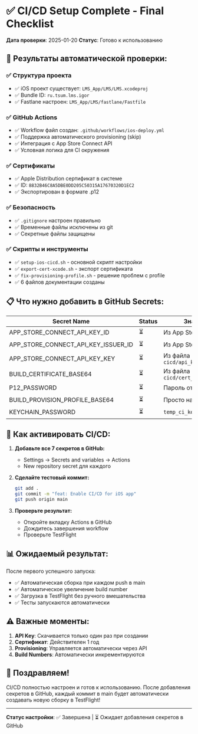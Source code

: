 # ✅ CI/CD Setup Complete - Final Checklist

**Дата проверки**: 2025-01-20
**Статус**: Готово к использованию

## 🎯 Результаты автоматической проверки:

### ✅ Структура проекта
- ✅ iOS проект существует: `LMS_App/LMS/LMS.xcodeproj`
- ✅ Bundle ID: `ru.tsum.lms.igor`
- ✅ Fastlane настроен: `LMS_App/LMS/fastlane/Fastfile`

### ✅ GitHub Actions
- ✅ Workflow файл создан: `.github/workflows/ios-deploy.yml`
- ✅ Поддержка автоматического provisioning (skip)
- ✅ Интеграция с App Store Connect API
- ✅ Условная логика для CI окружения

### ✅ Сертификаты
- ✅ Apple Distribution сертификат в системе
- ✅ ID: `8832B46C8A5DBE0DD205C50315A17670320D1EC2`
- ✅ Экспортирован в формате .p12

### ✅ Безопасность
- ✅ `.gitignore` настроен правильно
- ✅ Временные файлы исключены из git
- ✅ Секретные файлы защищены

### ✅ Скрипты и инструменты
- ✅ `setup-ios-cicd.sh` - основной скрипт настройки
- ✅ `export-cert-xcode.sh` - экспорт сертификата
- ✅ `fix-provisioning-profile.sh` - решение проблем с profile
- ✅ 6 файлов документации созданы

## 📋 Что нужно добавить в GitHub Secrets:

| Secret Name | Status | Значение |
|-------------|--------|----------|
| APP_STORE_CONNECT_API_KEY_ID | ⏳ | Из App Store Connect |
| APP_STORE_CONNECT_API_KEY_ISSUER_ID | ⏳ | Из App Store Connect |
| APP_STORE_CONNECT_API_KEY_KEY | ⏳ | Из файла `.temp-cicd/api_key_base64.txt` |
| BUILD_CERTIFICATE_BASE64 | ⏳ | Из файла `.temp-cicd/cert_base64.txt` |
| P12_PASSWORD | ⏳ | Пароль от сертификата |
| BUILD_PROVISION_PROFILE_BASE64 | ⏳ | Просто напишите: **skip** |
| KEYCHAIN_PASSWORD | ⏳ | `temp_ci_keychain_pwd` |

## 🚀 Как активировать CI/CD:

1. **Добавьте все 7 секретов в GitHub:**
   - Settings → Secrets and variables → Actions
   - New repository secret для каждого

2. **Сделайте тестовый коммит:**
   ```bash
   git add .
   git commit -m "feat: Enable CI/CD for iOS app"
   git push origin main
   ```

3. **Проверьте результат:**
   - Откройте вкладку Actions в GitHub
   - Дождитесь завершения workflow
   - Проверьте TestFlight

## 📊 Ожидаемый результат:

После первого успешного запуска:
- ✅ Автоматическая сборка при каждом push в main
- ✅ Автоматическое увеличение build number
- ✅ Загрузка в TestFlight без ручного вмешательства
- ✅ Тесты запускаются автоматически

## ⚠️ Важные моменты:

1. **API Key**: Скачивается только один раз при создании
2. **Сертификат**: Действителен 1 год
3. **Provisioning**: Управляется автоматически через API
4. **Build Numbers**: Автоматически инкрементируются

## 🎉 Поздравляем!

CI/CD полностью настроен и готов к использованию. После добавления секретов в GitHub, каждый коммит в main будет автоматически создавать новую сборку в TestFlight!

---

**Статус настройки**: ✅ Завершена | ⏳ Ожидает добавления секретов в GitHub 